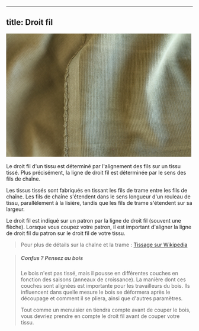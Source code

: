 ***

## title: Droit fil

![La ligne de droit fil est parallèle au bord de la lisière](fabric-grain.jpg)

Le droit fil d'un tissu est déterminé par l'alignement des fils sur un tissu tissé. Plus précisément, la ligne de droit fil est déterminée par le sens des fils de chaîne.

Les tissus tissés sont fabriqués en tissant les fils de trame entre les fils de chaîne. Les fils de chaîne s'étendent dans le sens longueur d'un rouleau de tissu, parallèlement à la lisière, tandis que les fils de trame s'étendent sur sa largeur.

Le droit fil est indiqué sur un patron par la ligne de droit fil (souvent une flèche). Lorsque vous coupez votre patron, il est important d'aligner la ligne de droit fil du patron sur le droit fil de votre tissu.

> Pour plus de détails sur la chaîne et la trame : [Tissage sur Wikipedia](https://fr.wikipedia.org/wiki/Tissage)

> ##### Confus ? Pensez au bois
>
> Le bois n'est pas tissé, mais il pousse en différentes couches en fonction des saisons (anneaux de croissance). La manière dont ces couches sont alignées est importante pour les travailleurs du bois. Ils influencent dans quelle mesure le bois se déformera après le découpage et comment il se pliera, ainsi que d'autres paramètres.
>
> Tout comme un menuisier en tiendra compte avant de couper le bois, vous devriez prendre en compte le droit fil avant de couper votre tissu.
